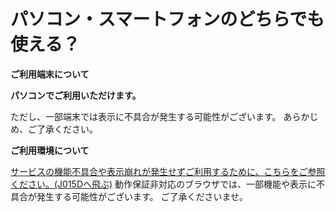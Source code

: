 # パソコン・スマートフォンのどちらでも使える？



**ご利用端末について**

**パソコンでご利用いただけます。**

ただし、一部端末では表示に不具合が発生する可能性がございます。
あらかじめ、ご了承ください。

**ご利用環境について**

[サービスの機能不具合や表示崩れが発生せずご利用するために、こちらをご参照ください。(J015Dへ飛ぶ)](https://help.timee.co.jp/ja/knowledge/%E7%AE%A1%E7%90%86%E7%94%BB%E9%9D%A2%E3%81%AE%E4%B8%8D%E5%85%B7%E5%90%88)
動作保証非対応のブラウザでは、一部機能や表示に不具合が発生する可能性がございます。
ご了承くださいませ。
